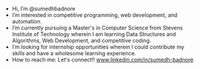 - Hi, I’m @sumedhbadnore
- I’m interested in competitive programming, web development, and automation.
- I’m currently pursuing a Master's in Computer Science from Stevens Institute of Technology wherein I am learning Data Structures and Algorithms, Web Development, and competitive coding.
- I’m looking for internship opportunities wherein I could contribute my skills and have a wholesome learning experience.
- How to reach me: Let's connect!!
www.linkedin.com/in/sumedh-badnore

<!---
sumedhbadnore/sumedhbadnore is a ✨ special ✨ repository because its `README.md` (this file) appears on your GitHub profile.
You can click the Preview link to take a look at your changes.
--->
